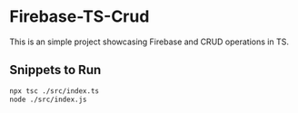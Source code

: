 # Firebase-TS-Crud
This is an simple project showcasing Firebase and CRUD operations in TS.

## Snippets to Run
```bash
npx tsc ./src/index.ts
node ./src/index.js
```